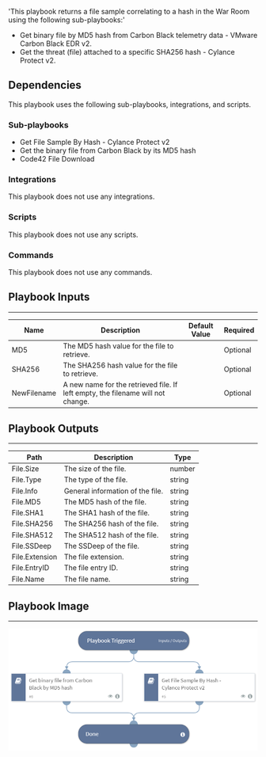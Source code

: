 'This playbook returns a file sample correlating to a hash in the War Room using the following sub-playbooks:'
- Get binary file by MD5 hash from Carbon Black telemetry data - VMware Carbon Black EDR v2.
- Get the threat (file) attached to a specific SHA256 hash - Cylance Protect v2.

## Dependencies
This playbook uses the following sub-playbooks, integrations, and scripts.

### Sub-playbooks
* Get File Sample By Hash - Cylance Protect v2
* Get the binary file from Carbon Black by its MD5 hash
* Code42 File Download

### Integrations
This playbook does not use any integrations.

### Scripts
This playbook does not use any scripts.

### Commands
This playbook does not use any commands.

## Playbook Inputs
---

| **Name** | **Description** | **Default Value** | **Required** |
| --- | --- | --- | --- |
| MD5 | The MD5 hash value for the file to retrieve. |  | Optional |
| SHA256 | The SHA256 hash value for the file to retrieve. |  | Optional |
| NewFilename | A new name for the retrieved file. If left empty, the filename will not change. |  | Optional |

## Playbook Outputs
---

| **Path** | **Description** | **Type** |
| --- | --- | --- |
| File.Size | The size of the file. | number |
| File.Type | The type of the file. | string |
| File.Info | General information of the file. | string |
| File.MD5 | The MD5 hash of the file. | string |
| File.SHA1 | The SHA1 hash of the file. | string |
| File.SHA256 | The SHA256 hash of the file. | string |
| File.SHA512 | The SHA512 hash of the file. | string |
| File.SSDeep | The SSDeep of the file. | string |
| File.Extension | The file extension. | string |
| File.EntryID | The file entry ID. | string |
| File.Name | The file name. | string |

## Playbook Image
---
![Get File Sample By Hash - Generic v3](https://raw.githubusercontent.com/demisto/content/da182ee3ae5a35f346aa358fc86d89dba28716d9/Packs/CommonPlaybooks/doc_files/Get_File_Sample_By_Hash_-_Generic_v3.png)